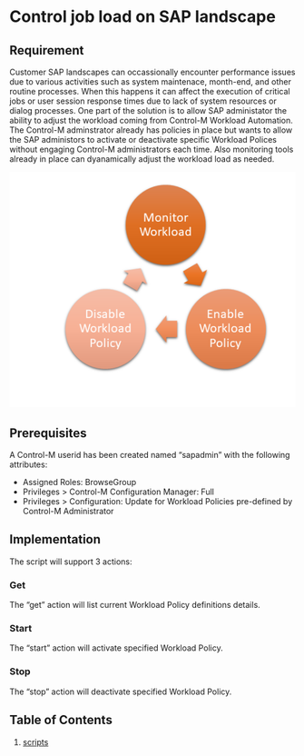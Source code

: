 # Control job load on SAP landscape

## Requirement

Customer SAP landscapes can occassionally encounter performance issues due to various activities such as system maintenace, month-end, and other routine processes.
When this happens it can affect the execution of critical jobs or user session response times due to lack of system resources or dialog processes.  One part of the 
solution is to allow SAP administator the ability to adjust the workload coming from Control-M Workload Automation.  The Control-M adminstrator already has policies in 
place but wants to allow the SAP administors to activate or deactivate specific Workload Polices without engaging Control-M administrators each time. Also monitoring 
tools already in place can dyanamically adjust the workload load as needed.

![Script flow](./images/work-load-1.png)

## Prerequisites

A Control-M userid has been created named “sapadmin” with the following attributes:
* Assigned Roles: BrowseGroup
* Privileges > Control-M Configuration Manager: Full
* Privileges > Configuration: Update for
Workload Policies pre-defined by Control-M Administrator

## Implementation
The script will support 3 actions:

### Get
The “get” action will list current Workload Policy definitions details.

### Start
The “start” action will activate specified Workload Policy.

### Stop
The “stop” action will deactivate specified Workload Policy.

## Table of Contents

1. [scripts](./scripts)
